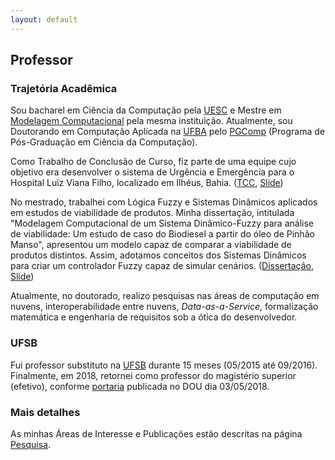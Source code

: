```yaml
---
layout: default
---
```


## Professor

### Trajetória Acadêmica

Sou bacharel em Ciência da Computação pela [UESC](http://uesc.br/) e Mestre em [Modelagem Computacional](http://nbcgib.uesc.br/ppgmc/) pela mesma instituição. Atualmente, sou Doutorando em Computação Aplicada na [UFBA](https://www.ufba.br/) pelo [PGComp](http://wiki.dcc.ufba.br/PGComp) (Programa de Pós-Graduação em Ciência da Computação).

Como Trabalho de Conclusão de Curso, fiz parte de uma equipe cujo objetivo era desenvolver o sistema de Urgência e Emergência para o Hospital Luiz Viana Filho, localizado em Ilhéus, Bahia. ([TCC](/files/TCC-Elivaldo-Final.pdf), [Slide](/files/ApresTCC.pdf))

No mestrado, trabalhei com Lógica Fuzzy e Sistemas Dinâmicos aplicados em estudos de viabilidade de produtos. Minha dissertação, intitulada "Modelagem Computacional de um Sistema Dinâmico-Fuzzy para análise de viabilidade: Um estudo de caso do Biodiesel a partir do óleo de Pinhão Manso", apresentou um modelo capaz de comparar a viabilidade de produtos distintos. Assim, adotamos conceitos dos Sistemas Dinâmicos para criar um controlador Fuzzy capaz de simular cenários. ([Dissertação](/files/Dissertation-Master.pdf), [Slide](/files/ApresMestrado.pdf))

Atualmente, no doutorado, realizo pesquisas nas áreas de computação em nuvens, interoperabilidade entre nuvens, _Data-as-a-Service_, formalização matemática e engenharia de requisitos sob a ótica do desenvolvedor.

### UFSB

Fui professor substituto na [UFSB](http://www.ufsb.edu.br/) durante 15 meses (05/2015 até 09/2016). Finalmente, em 2018, retornei como professor do magistério superior (efetivo), conforme [portaria](http://pesquisa.in.gov.br/imprensa/jsp/visualiza/index.jsp?data=08/05/2018&jornal=529&pagina=36) publicada no DOU dia 03/05/2018.

### Mais detalhes

As minhas Áreas de Interesse e Publicações estão descritas na página [Pesquisa](/pages/pesquisa).
